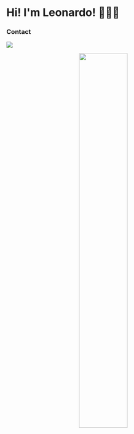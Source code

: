 <h1> Hi! I'm Leonardo! 👨🏻‍💻 </h1> 

<h3>Contact</h3>
<p>
  <a href="https://www.linkedin.com/in/leonardo-oliveira-953879213/">
  <img src="https://skillicons.dev/icons?i=linkedin" /> 
</p>
<div align="center">
  <img width="50%" src="https://github-readme-stats-git-masterrstaa-rickstaa.vercel.app/api/top-langs/?username=LeonardoOliveira2310&layout=compact&theme=tokyonight"/>
</div>

